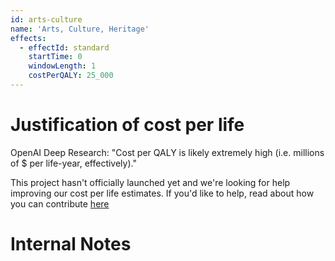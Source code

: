 ```yaml
---
id: arts-culture
name: 'Arts, Culture, Heritage'
effects:
  - effectId: standard
    startTime: 0
    windowLength: 1
    costPerQALY: 25_000
---
```


# Justification of cost per life

OpenAI Deep Research: "Cost per QALY is likely extremely high (i.e. millions of $ per life-year, effectively)."

This project hasn't officially launched yet and we're looking for help improving our cost per life estimates.
If you'd like to help, read about how you can contribute [here](https://github.com/impactlist/impactlist/blob/master/CONTRIBUTING.md)

# Internal Notes
